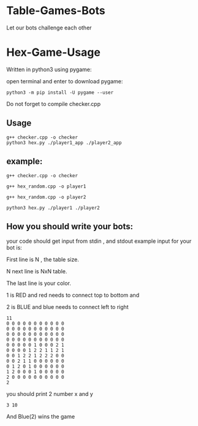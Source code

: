 # Table-Games-Bots
Let our bots challenge each other


# Hex-Game-Usage

Written in python3 using pygame:

open terminal and enter to download pygame:
~~~
python3 -m pip install -U pygame --user
~~~

Do not forget to compile checker.cpp

## Usage
~~~
g++ checker.cpp -o checker
python3 hex.py ./player1_app ./player2_app
~~~
## example:
~~~
g++ checker.cpp -o checker

g++ hex_random.cpp -o player1

g++ hex_random.cpp -o player2

python3 hex.py ./player1 ./player2
~~~

## How you should write your bots:

your code should get input from stdin , and stdout example input for your bot is:

First line is N , the table size.

N next line is NxN table. 

The last line is your color.

1 is RED and red needs to connect top to bottom and 

2 is BLUE and blue needs to connect left to right

~~~
11
0 0 0 0 0 0 0 0 0 0 0
0 0 0 0 0 0 0 0 0 0 0
0 0 0 0 0 0 0 0 0 0 0
0 0 0 0 0 0 0 0 0 0 0
0 0 0 0 0 1 0 0 0 2 1
0 0 0 0 1 2 2 1 1 2 1
0 0 1 2 2 1 2 2 2 0 0
0 0 2 1 1 0 0 0 0 0 0
0 1 2 0 1 0 0 0 0 0 0
1 2 0 0 0 1 0 0 0 0 0
2 0 0 0 0 0 0 0 0 0 0
2
~~~

you should print 2 number x and y
~~~
3 10
~~~

And Blue(2) wins the game




